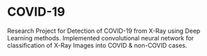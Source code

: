 # COVID-19
Research Project for Detection of COVID-19 from X-Ray using Deep Learning methods. Implemented convolutional neural network for classification of X-Ray Images into COVID &amp; non-COVID cases.
